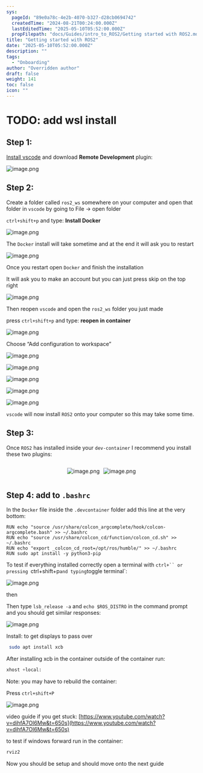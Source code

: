 ```yaml
---
sys:
  pageId: "89e0a78c-4e2b-4070-b327-d28cb0694742"
  createdTime: "2024-08-21T00:24:00.000Z"
  lastEditedTime: "2025-05-10T05:52:00.000Z"
  propFilepath: "docs/Guides/intro_to_ROS2/Getting started with ROS2.md"
title: "Getting started with ROS2"
date: "2025-05-10T05:52:00.000Z"
description: ""
tags:
  - "Onboarding"
author: "Overridden author"
draft: false
weight: 141
toc: false
icon: ""
---
```


# TODO: add wsl install

## Step 1:

[Install vscode](https://code.visualstudio.com/download) and download **Remote Development** plugin:

![image.png](https://prod-files-secure.s3.us-west-2.amazonaws.com/d518164a-d88e-44d1-a4ee-3adb3bd8bce0/efb52993-1881-4a40-b95e-6f020334f022/image.png?X-Amz-Algorithm=AWS4-HMAC-SHA256&X-Amz-Content-Sha256=UNSIGNED-PAYLOAD&X-Amz-Credential=ASIAZI2LB466ZQWBGEX4%2F20250623%2Fus-west-2%2Fs3%2Faws4_request&X-Amz-Date=20250623T101028Z&X-Amz-Expires=3600&X-Amz-Security-Token=IQoJb3JpZ2luX2VjEBkaCXVzLXdlc3QtMiJHMEUCIH2v6N%2FqPcQsR9IoPJpHXU%2FytKqhM3KViyCpBbWywyCVAiEA7mxowf2i1O7e6g8JBw%2F1JHbKADKlc%2BZjT8wtg7cBlu8q%2FwMIEhAAGgw2Mzc0MjMxODM4MDUiDBcYxpqDsWCwIHFeTyrcA5ghNNNXnwl59tuRVMUwa52mj6raGFoT%2BMmaPTZEco02gEwyF%2FKCRw88S2xq3%2F%2FVV9X8xr9ifKpPjUEHVD91g0oFR%2FWCEv5RtRXlvRsWXBKourck%2FA%2BSR3PjoD94J1GHfwEWe7RJxISVrFNJ1pUweosr0fPKHzLnWqYFAlWD9xyD4yItShSJOAHdRuhuww6Wpb0uVIwZ0Sn7bPxRSmuBE4QF8MKdtobGn4suDrS1ckAvsI6hO5dBPUMMqdjUuc2GLyx7P17yjCJJVeSXLX%2FhZ5gNJBrHWUtD%2Bq3J8lRZwMeQRpE9cplaT3OuwBcJIiK70VUlAmCnB7PfW8Q0%2BxSDTuZ4siBCVstRoqbTwv4BMqlrMzBhv2wlHCXNd%2BlyP1zPgHMoHk%2BGTf6OHa4z8taotdweZRr437fUN31epkRE0iW5m6EJGI1y4KyNhOSdY0m%2F2iB8IQFs%2Bugcq3qz3Vb%2BdqCtY%2BWKpfjvv1kCqmjVdv4KnGOyN0SrgDfD2rCkBO3M7NnoEXZibylGivOJOQXbuouZ1ELeJJOyhK%2FOr0Gise3QAOdx5HFPKNdIvj1AgVWsYkT7nEz6EbAyqeVWtJ3UXp905XNr6uWFkkdszJXPm8hBWnnE5mT4nBNXgRlRMIGy5MIGOqUB4xM3hbkQCoGkTofJVcIXkAh7veks4YcRV6gcVmI2sDEQxiAIm2yrXnuMf%2BdFpvu8D78CRxR%2FLQaXy%2BsfeqpX5FlNsk3bzxZolhw9wIhgYfKbyUlMzHARGT63qzbJr25KXryPvc3cP04UnprCb4m4tHAC3uihpwz1KYUr1P1tYnAdPfrbw7n107DEagoHmRECgnoDNzXGdavA2mKUHfZrk42Ic47v&X-Amz-Signature=bb579e518f3a65818fdbb79142c590d0afe5732f585310c77d7b92a490c0be0e&X-Amz-SignedHeaders=host&x-amz-checksum-mode=ENABLED&x-id=GetObject)

## Step 2:

Create a folder called `ros2_ws` somewhere on your computer and open that folder in `vscode` by going to File → open folder 

`ctrl+shift+p` and type: **Install Docker**

![image.png](https://prod-files-secure.s3.us-west-2.amazonaws.com/d518164a-d88e-44d1-a4ee-3adb3bd8bce0/2269dc0e-1cd5-47ff-bceb-c04ad9b2eab0/image.png?X-Amz-Algorithm=AWS4-HMAC-SHA256&X-Amz-Content-Sha256=UNSIGNED-PAYLOAD&X-Amz-Credential=ASIAZI2LB466ZQWBGEX4%2F20250623%2Fus-west-2%2Fs3%2Faws4_request&X-Amz-Date=20250623T101028Z&X-Amz-Expires=3600&X-Amz-Security-Token=IQoJb3JpZ2luX2VjEBkaCXVzLXdlc3QtMiJHMEUCIH2v6N%2FqPcQsR9IoPJpHXU%2FytKqhM3KViyCpBbWywyCVAiEA7mxowf2i1O7e6g8JBw%2F1JHbKADKlc%2BZjT8wtg7cBlu8q%2FwMIEhAAGgw2Mzc0MjMxODM4MDUiDBcYxpqDsWCwIHFeTyrcA5ghNNNXnwl59tuRVMUwa52mj6raGFoT%2BMmaPTZEco02gEwyF%2FKCRw88S2xq3%2F%2FVV9X8xr9ifKpPjUEHVD91g0oFR%2FWCEv5RtRXlvRsWXBKourck%2FA%2BSR3PjoD94J1GHfwEWe7RJxISVrFNJ1pUweosr0fPKHzLnWqYFAlWD9xyD4yItShSJOAHdRuhuww6Wpb0uVIwZ0Sn7bPxRSmuBE4QF8MKdtobGn4suDrS1ckAvsI6hO5dBPUMMqdjUuc2GLyx7P17yjCJJVeSXLX%2FhZ5gNJBrHWUtD%2Bq3J8lRZwMeQRpE9cplaT3OuwBcJIiK70VUlAmCnB7PfW8Q0%2BxSDTuZ4siBCVstRoqbTwv4BMqlrMzBhv2wlHCXNd%2BlyP1zPgHMoHk%2BGTf6OHa4z8taotdweZRr437fUN31epkRE0iW5m6EJGI1y4KyNhOSdY0m%2F2iB8IQFs%2Bugcq3qz3Vb%2BdqCtY%2BWKpfjvv1kCqmjVdv4KnGOyN0SrgDfD2rCkBO3M7NnoEXZibylGivOJOQXbuouZ1ELeJJOyhK%2FOr0Gise3QAOdx5HFPKNdIvj1AgVWsYkT7nEz6EbAyqeVWtJ3UXp905XNr6uWFkkdszJXPm8hBWnnE5mT4nBNXgRlRMIGy5MIGOqUB4xM3hbkQCoGkTofJVcIXkAh7veks4YcRV6gcVmI2sDEQxiAIm2yrXnuMf%2BdFpvu8D78CRxR%2FLQaXy%2BsfeqpX5FlNsk3bzxZolhw9wIhgYfKbyUlMzHARGT63qzbJr25KXryPvc3cP04UnprCb4m4tHAC3uihpwz1KYUr1P1tYnAdPfrbw7n107DEagoHmRECgnoDNzXGdavA2mKUHfZrk42Ic47v&X-Amz-Signature=0fda1452f2b1108f6883077373e5b3b013d1d7ab5b7f274be9a06d15dd8a5918&X-Amz-SignedHeaders=host&x-amz-checksum-mode=ENABLED&x-id=GetObject)

The `Docker` install will take sometime and at the end it will ask you to restart

![image.png](https://prod-files-secure.s3.us-west-2.amazonaws.com/d518164a-d88e-44d1-a4ee-3adb3bd8bce0/ed233f78-be33-4b1f-b89c-9c346c0e961e/image.png?X-Amz-Algorithm=AWS4-HMAC-SHA256&X-Amz-Content-Sha256=UNSIGNED-PAYLOAD&X-Amz-Credential=ASIAZI2LB466ZQWBGEX4%2F20250623%2Fus-west-2%2Fs3%2Faws4_request&X-Amz-Date=20250623T101028Z&X-Amz-Expires=3600&X-Amz-Security-Token=IQoJb3JpZ2luX2VjEBkaCXVzLXdlc3QtMiJHMEUCIH2v6N%2FqPcQsR9IoPJpHXU%2FytKqhM3KViyCpBbWywyCVAiEA7mxowf2i1O7e6g8JBw%2F1JHbKADKlc%2BZjT8wtg7cBlu8q%2FwMIEhAAGgw2Mzc0MjMxODM4MDUiDBcYxpqDsWCwIHFeTyrcA5ghNNNXnwl59tuRVMUwa52mj6raGFoT%2BMmaPTZEco02gEwyF%2FKCRw88S2xq3%2F%2FVV9X8xr9ifKpPjUEHVD91g0oFR%2FWCEv5RtRXlvRsWXBKourck%2FA%2BSR3PjoD94J1GHfwEWe7RJxISVrFNJ1pUweosr0fPKHzLnWqYFAlWD9xyD4yItShSJOAHdRuhuww6Wpb0uVIwZ0Sn7bPxRSmuBE4QF8MKdtobGn4suDrS1ckAvsI6hO5dBPUMMqdjUuc2GLyx7P17yjCJJVeSXLX%2FhZ5gNJBrHWUtD%2Bq3J8lRZwMeQRpE9cplaT3OuwBcJIiK70VUlAmCnB7PfW8Q0%2BxSDTuZ4siBCVstRoqbTwv4BMqlrMzBhv2wlHCXNd%2BlyP1zPgHMoHk%2BGTf6OHa4z8taotdweZRr437fUN31epkRE0iW5m6EJGI1y4KyNhOSdY0m%2F2iB8IQFs%2Bugcq3qz3Vb%2BdqCtY%2BWKpfjvv1kCqmjVdv4KnGOyN0SrgDfD2rCkBO3M7NnoEXZibylGivOJOQXbuouZ1ELeJJOyhK%2FOr0Gise3QAOdx5HFPKNdIvj1AgVWsYkT7nEz6EbAyqeVWtJ3UXp905XNr6uWFkkdszJXPm8hBWnnE5mT4nBNXgRlRMIGy5MIGOqUB4xM3hbkQCoGkTofJVcIXkAh7veks4YcRV6gcVmI2sDEQxiAIm2yrXnuMf%2BdFpvu8D78CRxR%2FLQaXy%2BsfeqpX5FlNsk3bzxZolhw9wIhgYfKbyUlMzHARGT63qzbJr25KXryPvc3cP04UnprCb4m4tHAC3uihpwz1KYUr1P1tYnAdPfrbw7n107DEagoHmRECgnoDNzXGdavA2mKUHfZrk42Ic47v&X-Amz-Signature=651f2c5afe20026d64c16f8a359c929445fa8aa4221f71efa20b3c6722f2b1d7&X-Amz-SignedHeaders=host&x-amz-checksum-mode=ENABLED&x-id=GetObject)

Once you restart open `Docker` and finish the installation

It will ask you to make an account but you can just press skip on the top right

![image.png](https://prod-files-secure.s3.us-west-2.amazonaws.com/d518164a-d88e-44d1-a4ee-3adb3bd8bce0/21010ad9-1659-4fd9-9f59-9932a09b2a3d/image.png?X-Amz-Algorithm=AWS4-HMAC-SHA256&X-Amz-Content-Sha256=UNSIGNED-PAYLOAD&X-Amz-Credential=ASIAZI2LB466ZQWBGEX4%2F20250623%2Fus-west-2%2Fs3%2Faws4_request&X-Amz-Date=20250623T101028Z&X-Amz-Expires=3600&X-Amz-Security-Token=IQoJb3JpZ2luX2VjEBkaCXVzLXdlc3QtMiJHMEUCIH2v6N%2FqPcQsR9IoPJpHXU%2FytKqhM3KViyCpBbWywyCVAiEA7mxowf2i1O7e6g8JBw%2F1JHbKADKlc%2BZjT8wtg7cBlu8q%2FwMIEhAAGgw2Mzc0MjMxODM4MDUiDBcYxpqDsWCwIHFeTyrcA5ghNNNXnwl59tuRVMUwa52mj6raGFoT%2BMmaPTZEco02gEwyF%2FKCRw88S2xq3%2F%2FVV9X8xr9ifKpPjUEHVD91g0oFR%2FWCEv5RtRXlvRsWXBKourck%2FA%2BSR3PjoD94J1GHfwEWe7RJxISVrFNJ1pUweosr0fPKHzLnWqYFAlWD9xyD4yItShSJOAHdRuhuww6Wpb0uVIwZ0Sn7bPxRSmuBE4QF8MKdtobGn4suDrS1ckAvsI6hO5dBPUMMqdjUuc2GLyx7P17yjCJJVeSXLX%2FhZ5gNJBrHWUtD%2Bq3J8lRZwMeQRpE9cplaT3OuwBcJIiK70VUlAmCnB7PfW8Q0%2BxSDTuZ4siBCVstRoqbTwv4BMqlrMzBhv2wlHCXNd%2BlyP1zPgHMoHk%2BGTf6OHa4z8taotdweZRr437fUN31epkRE0iW5m6EJGI1y4KyNhOSdY0m%2F2iB8IQFs%2Bugcq3qz3Vb%2BdqCtY%2BWKpfjvv1kCqmjVdv4KnGOyN0SrgDfD2rCkBO3M7NnoEXZibylGivOJOQXbuouZ1ELeJJOyhK%2FOr0Gise3QAOdx5HFPKNdIvj1AgVWsYkT7nEz6EbAyqeVWtJ3UXp905XNr6uWFkkdszJXPm8hBWnnE5mT4nBNXgRlRMIGy5MIGOqUB4xM3hbkQCoGkTofJVcIXkAh7veks4YcRV6gcVmI2sDEQxiAIm2yrXnuMf%2BdFpvu8D78CRxR%2FLQaXy%2BsfeqpX5FlNsk3bzxZolhw9wIhgYfKbyUlMzHARGT63qzbJr25KXryPvc3cP04UnprCb4m4tHAC3uihpwz1KYUr1P1tYnAdPfrbw7n107DEagoHmRECgnoDNzXGdavA2mKUHfZrk42Ic47v&X-Amz-Signature=f0fc09db40279902a3aac089553ad86b0c368566ff7a97d27d6a28fdac784be9&X-Amz-SignedHeaders=host&x-amz-checksum-mode=ENABLED&x-id=GetObject)

Then reopen `vscode` and open the `ros2_ws` folder you just made

press `ctrl+shift+p` and type: **reopen in container**

![image.png](https://prod-files-secure.s3.us-west-2.amazonaws.com/d518164a-d88e-44d1-a4ee-3adb3bd8bce0/4e93b8c2-41ad-488c-8095-c74205196118/image.png?X-Amz-Algorithm=AWS4-HMAC-SHA256&X-Amz-Content-Sha256=UNSIGNED-PAYLOAD&X-Amz-Credential=ASIAZI2LB466ZQWBGEX4%2F20250623%2Fus-west-2%2Fs3%2Faws4_request&X-Amz-Date=20250623T101028Z&X-Amz-Expires=3600&X-Amz-Security-Token=IQoJb3JpZ2luX2VjEBkaCXVzLXdlc3QtMiJHMEUCIH2v6N%2FqPcQsR9IoPJpHXU%2FytKqhM3KViyCpBbWywyCVAiEA7mxowf2i1O7e6g8JBw%2F1JHbKADKlc%2BZjT8wtg7cBlu8q%2FwMIEhAAGgw2Mzc0MjMxODM4MDUiDBcYxpqDsWCwIHFeTyrcA5ghNNNXnwl59tuRVMUwa52mj6raGFoT%2BMmaPTZEco02gEwyF%2FKCRw88S2xq3%2F%2FVV9X8xr9ifKpPjUEHVD91g0oFR%2FWCEv5RtRXlvRsWXBKourck%2FA%2BSR3PjoD94J1GHfwEWe7RJxISVrFNJ1pUweosr0fPKHzLnWqYFAlWD9xyD4yItShSJOAHdRuhuww6Wpb0uVIwZ0Sn7bPxRSmuBE4QF8MKdtobGn4suDrS1ckAvsI6hO5dBPUMMqdjUuc2GLyx7P17yjCJJVeSXLX%2FhZ5gNJBrHWUtD%2Bq3J8lRZwMeQRpE9cplaT3OuwBcJIiK70VUlAmCnB7PfW8Q0%2BxSDTuZ4siBCVstRoqbTwv4BMqlrMzBhv2wlHCXNd%2BlyP1zPgHMoHk%2BGTf6OHa4z8taotdweZRr437fUN31epkRE0iW5m6EJGI1y4KyNhOSdY0m%2F2iB8IQFs%2Bugcq3qz3Vb%2BdqCtY%2BWKpfjvv1kCqmjVdv4KnGOyN0SrgDfD2rCkBO3M7NnoEXZibylGivOJOQXbuouZ1ELeJJOyhK%2FOr0Gise3QAOdx5HFPKNdIvj1AgVWsYkT7nEz6EbAyqeVWtJ3UXp905XNr6uWFkkdszJXPm8hBWnnE5mT4nBNXgRlRMIGy5MIGOqUB4xM3hbkQCoGkTofJVcIXkAh7veks4YcRV6gcVmI2sDEQxiAIm2yrXnuMf%2BdFpvu8D78CRxR%2FLQaXy%2BsfeqpX5FlNsk3bzxZolhw9wIhgYfKbyUlMzHARGT63qzbJr25KXryPvc3cP04UnprCb4m4tHAC3uihpwz1KYUr1P1tYnAdPfrbw7n107DEagoHmRECgnoDNzXGdavA2mKUHfZrk42Ic47v&X-Amz-Signature=91fffd9bbc24061b798cc67d35f01aca54d72cf5fd8004a07e4140366b6e2f52&X-Amz-SignedHeaders=host&x-amz-checksum-mode=ENABLED&x-id=GetObject)

Choose “Add configuration to workspace”

![image.png](https://prod-files-secure.s3.us-west-2.amazonaws.com/d518164a-d88e-44d1-a4ee-3adb3bd8bce0/9560b282-5060-4989-ba37-97e7b2c22476/image.png?X-Amz-Algorithm=AWS4-HMAC-SHA256&X-Amz-Content-Sha256=UNSIGNED-PAYLOAD&X-Amz-Credential=ASIAZI2LB466ZQWBGEX4%2F20250623%2Fus-west-2%2Fs3%2Faws4_request&X-Amz-Date=20250623T101028Z&X-Amz-Expires=3600&X-Amz-Security-Token=IQoJb3JpZ2luX2VjEBkaCXVzLXdlc3QtMiJHMEUCIH2v6N%2FqPcQsR9IoPJpHXU%2FytKqhM3KViyCpBbWywyCVAiEA7mxowf2i1O7e6g8JBw%2F1JHbKADKlc%2BZjT8wtg7cBlu8q%2FwMIEhAAGgw2Mzc0MjMxODM4MDUiDBcYxpqDsWCwIHFeTyrcA5ghNNNXnwl59tuRVMUwa52mj6raGFoT%2BMmaPTZEco02gEwyF%2FKCRw88S2xq3%2F%2FVV9X8xr9ifKpPjUEHVD91g0oFR%2FWCEv5RtRXlvRsWXBKourck%2FA%2BSR3PjoD94J1GHfwEWe7RJxISVrFNJ1pUweosr0fPKHzLnWqYFAlWD9xyD4yItShSJOAHdRuhuww6Wpb0uVIwZ0Sn7bPxRSmuBE4QF8MKdtobGn4suDrS1ckAvsI6hO5dBPUMMqdjUuc2GLyx7P17yjCJJVeSXLX%2FhZ5gNJBrHWUtD%2Bq3J8lRZwMeQRpE9cplaT3OuwBcJIiK70VUlAmCnB7PfW8Q0%2BxSDTuZ4siBCVstRoqbTwv4BMqlrMzBhv2wlHCXNd%2BlyP1zPgHMoHk%2BGTf6OHa4z8taotdweZRr437fUN31epkRE0iW5m6EJGI1y4KyNhOSdY0m%2F2iB8IQFs%2Bugcq3qz3Vb%2BdqCtY%2BWKpfjvv1kCqmjVdv4KnGOyN0SrgDfD2rCkBO3M7NnoEXZibylGivOJOQXbuouZ1ELeJJOyhK%2FOr0Gise3QAOdx5HFPKNdIvj1AgVWsYkT7nEz6EbAyqeVWtJ3UXp905XNr6uWFkkdszJXPm8hBWnnE5mT4nBNXgRlRMIGy5MIGOqUB4xM3hbkQCoGkTofJVcIXkAh7veks4YcRV6gcVmI2sDEQxiAIm2yrXnuMf%2BdFpvu8D78CRxR%2FLQaXy%2BsfeqpX5FlNsk3bzxZolhw9wIhgYfKbyUlMzHARGT63qzbJr25KXryPvc3cP04UnprCb4m4tHAC3uihpwz1KYUr1P1tYnAdPfrbw7n107DEagoHmRECgnoDNzXGdavA2mKUHfZrk42Ic47v&X-Amz-Signature=16900bc6815405a125505494241cd6feded9deb12c741136a19e0a914217b469&X-Amz-SignedHeaders=host&x-amz-checksum-mode=ENABLED&x-id=GetObject)

![image.png](https://prod-files-secure.s3.us-west-2.amazonaws.com/d518164a-d88e-44d1-a4ee-3adb3bd8bce0/2ee63f81-886b-48e8-a553-dc6e5eac99e4/image.png?X-Amz-Algorithm=AWS4-HMAC-SHA256&X-Amz-Content-Sha256=UNSIGNED-PAYLOAD&X-Amz-Credential=ASIAZI2LB466ZQWBGEX4%2F20250623%2Fus-west-2%2Fs3%2Faws4_request&X-Amz-Date=20250623T101028Z&X-Amz-Expires=3600&X-Amz-Security-Token=IQoJb3JpZ2luX2VjEBkaCXVzLXdlc3QtMiJHMEUCIH2v6N%2FqPcQsR9IoPJpHXU%2FytKqhM3KViyCpBbWywyCVAiEA7mxowf2i1O7e6g8JBw%2F1JHbKADKlc%2BZjT8wtg7cBlu8q%2FwMIEhAAGgw2Mzc0MjMxODM4MDUiDBcYxpqDsWCwIHFeTyrcA5ghNNNXnwl59tuRVMUwa52mj6raGFoT%2BMmaPTZEco02gEwyF%2FKCRw88S2xq3%2F%2FVV9X8xr9ifKpPjUEHVD91g0oFR%2FWCEv5RtRXlvRsWXBKourck%2FA%2BSR3PjoD94J1GHfwEWe7RJxISVrFNJ1pUweosr0fPKHzLnWqYFAlWD9xyD4yItShSJOAHdRuhuww6Wpb0uVIwZ0Sn7bPxRSmuBE4QF8MKdtobGn4suDrS1ckAvsI6hO5dBPUMMqdjUuc2GLyx7P17yjCJJVeSXLX%2FhZ5gNJBrHWUtD%2Bq3J8lRZwMeQRpE9cplaT3OuwBcJIiK70VUlAmCnB7PfW8Q0%2BxSDTuZ4siBCVstRoqbTwv4BMqlrMzBhv2wlHCXNd%2BlyP1zPgHMoHk%2BGTf6OHa4z8taotdweZRr437fUN31epkRE0iW5m6EJGI1y4KyNhOSdY0m%2F2iB8IQFs%2Bugcq3qz3Vb%2BdqCtY%2BWKpfjvv1kCqmjVdv4KnGOyN0SrgDfD2rCkBO3M7NnoEXZibylGivOJOQXbuouZ1ELeJJOyhK%2FOr0Gise3QAOdx5HFPKNdIvj1AgVWsYkT7nEz6EbAyqeVWtJ3UXp905XNr6uWFkkdszJXPm8hBWnnE5mT4nBNXgRlRMIGy5MIGOqUB4xM3hbkQCoGkTofJVcIXkAh7veks4YcRV6gcVmI2sDEQxiAIm2yrXnuMf%2BdFpvu8D78CRxR%2FLQaXy%2BsfeqpX5FlNsk3bzxZolhw9wIhgYfKbyUlMzHARGT63qzbJr25KXryPvc3cP04UnprCb4m4tHAC3uihpwz1KYUr1P1tYnAdPfrbw7n107DEagoHmRECgnoDNzXGdavA2mKUHfZrk42Ic47v&X-Amz-Signature=469ff1fd5c66f5a3a9d1d6305ab9d145875e6f75d9d73a2f9231b7af3b974cbf&X-Amz-SignedHeaders=host&x-amz-checksum-mode=ENABLED&x-id=GetObject)

![image.png](https://prod-files-secure.s3.us-west-2.amazonaws.com/d518164a-d88e-44d1-a4ee-3adb3bd8bce0/ae1580b2-b048-407e-aed9-b584224a7a04/image.png?X-Amz-Algorithm=AWS4-HMAC-SHA256&X-Amz-Content-Sha256=UNSIGNED-PAYLOAD&X-Amz-Credential=ASIAZI2LB466ZQWBGEX4%2F20250623%2Fus-west-2%2Fs3%2Faws4_request&X-Amz-Date=20250623T101028Z&X-Amz-Expires=3600&X-Amz-Security-Token=IQoJb3JpZ2luX2VjEBkaCXVzLXdlc3QtMiJHMEUCIH2v6N%2FqPcQsR9IoPJpHXU%2FytKqhM3KViyCpBbWywyCVAiEA7mxowf2i1O7e6g8JBw%2F1JHbKADKlc%2BZjT8wtg7cBlu8q%2FwMIEhAAGgw2Mzc0MjMxODM4MDUiDBcYxpqDsWCwIHFeTyrcA5ghNNNXnwl59tuRVMUwa52mj6raGFoT%2BMmaPTZEco02gEwyF%2FKCRw88S2xq3%2F%2FVV9X8xr9ifKpPjUEHVD91g0oFR%2FWCEv5RtRXlvRsWXBKourck%2FA%2BSR3PjoD94J1GHfwEWe7RJxISVrFNJ1pUweosr0fPKHzLnWqYFAlWD9xyD4yItShSJOAHdRuhuww6Wpb0uVIwZ0Sn7bPxRSmuBE4QF8MKdtobGn4suDrS1ckAvsI6hO5dBPUMMqdjUuc2GLyx7P17yjCJJVeSXLX%2FhZ5gNJBrHWUtD%2Bq3J8lRZwMeQRpE9cplaT3OuwBcJIiK70VUlAmCnB7PfW8Q0%2BxSDTuZ4siBCVstRoqbTwv4BMqlrMzBhv2wlHCXNd%2BlyP1zPgHMoHk%2BGTf6OHa4z8taotdweZRr437fUN31epkRE0iW5m6EJGI1y4KyNhOSdY0m%2F2iB8IQFs%2Bugcq3qz3Vb%2BdqCtY%2BWKpfjvv1kCqmjVdv4KnGOyN0SrgDfD2rCkBO3M7NnoEXZibylGivOJOQXbuouZ1ELeJJOyhK%2FOr0Gise3QAOdx5HFPKNdIvj1AgVWsYkT7nEz6EbAyqeVWtJ3UXp905XNr6uWFkkdszJXPm8hBWnnE5mT4nBNXgRlRMIGy5MIGOqUB4xM3hbkQCoGkTofJVcIXkAh7veks4YcRV6gcVmI2sDEQxiAIm2yrXnuMf%2BdFpvu8D78CRxR%2FLQaXy%2BsfeqpX5FlNsk3bzxZolhw9wIhgYfKbyUlMzHARGT63qzbJr25KXryPvc3cP04UnprCb4m4tHAC3uihpwz1KYUr1P1tYnAdPfrbw7n107DEagoHmRECgnoDNzXGdavA2mKUHfZrk42Ic47v&X-Amz-Signature=3d51928120bf684f3d42badcd217731056dce27b28a52a204937a436ab968144&X-Amz-SignedHeaders=host&x-amz-checksum-mode=ENABLED&x-id=GetObject)

![image.png](https://prod-files-secure.s3.us-west-2.amazonaws.com/d518164a-d88e-44d1-a4ee-3adb3bd8bce0/53255b28-f75e-430f-b9e3-c0ac8577e42b/image.png?X-Amz-Algorithm=AWS4-HMAC-SHA256&X-Amz-Content-Sha256=UNSIGNED-PAYLOAD&X-Amz-Credential=ASIAZI2LB466ZQWBGEX4%2F20250623%2Fus-west-2%2Fs3%2Faws4_request&X-Amz-Date=20250623T101028Z&X-Amz-Expires=3600&X-Amz-Security-Token=IQoJb3JpZ2luX2VjEBkaCXVzLXdlc3QtMiJHMEUCIH2v6N%2FqPcQsR9IoPJpHXU%2FytKqhM3KViyCpBbWywyCVAiEA7mxowf2i1O7e6g8JBw%2F1JHbKADKlc%2BZjT8wtg7cBlu8q%2FwMIEhAAGgw2Mzc0MjMxODM4MDUiDBcYxpqDsWCwIHFeTyrcA5ghNNNXnwl59tuRVMUwa52mj6raGFoT%2BMmaPTZEco02gEwyF%2FKCRw88S2xq3%2F%2FVV9X8xr9ifKpPjUEHVD91g0oFR%2FWCEv5RtRXlvRsWXBKourck%2FA%2BSR3PjoD94J1GHfwEWe7RJxISVrFNJ1pUweosr0fPKHzLnWqYFAlWD9xyD4yItShSJOAHdRuhuww6Wpb0uVIwZ0Sn7bPxRSmuBE4QF8MKdtobGn4suDrS1ckAvsI6hO5dBPUMMqdjUuc2GLyx7P17yjCJJVeSXLX%2FhZ5gNJBrHWUtD%2Bq3J8lRZwMeQRpE9cplaT3OuwBcJIiK70VUlAmCnB7PfW8Q0%2BxSDTuZ4siBCVstRoqbTwv4BMqlrMzBhv2wlHCXNd%2BlyP1zPgHMoHk%2BGTf6OHa4z8taotdweZRr437fUN31epkRE0iW5m6EJGI1y4KyNhOSdY0m%2F2iB8IQFs%2Bugcq3qz3Vb%2BdqCtY%2BWKpfjvv1kCqmjVdv4KnGOyN0SrgDfD2rCkBO3M7NnoEXZibylGivOJOQXbuouZ1ELeJJOyhK%2FOr0Gise3QAOdx5HFPKNdIvj1AgVWsYkT7nEz6EbAyqeVWtJ3UXp905XNr6uWFkkdszJXPm8hBWnnE5mT4nBNXgRlRMIGy5MIGOqUB4xM3hbkQCoGkTofJVcIXkAh7veks4YcRV6gcVmI2sDEQxiAIm2yrXnuMf%2BdFpvu8D78CRxR%2FLQaXy%2BsfeqpX5FlNsk3bzxZolhw9wIhgYfKbyUlMzHARGT63qzbJr25KXryPvc3cP04UnprCb4m4tHAC3uihpwz1KYUr1P1tYnAdPfrbw7n107DEagoHmRECgnoDNzXGdavA2mKUHfZrk42Ic47v&X-Amz-Signature=aeea664a034f36c5b705cd9f41335becb28c86c131a5b0feb212a9b296c1a080&X-Amz-SignedHeaders=host&x-amz-checksum-mode=ENABLED&x-id=GetObject)

![image.png](https://prod-files-secure.s3.us-west-2.amazonaws.com/d518164a-d88e-44d1-a4ee-3adb3bd8bce0/7c562767-5af9-4ffb-97d1-327bcdf4ee00/image.png?X-Amz-Algorithm=AWS4-HMAC-SHA256&X-Amz-Content-Sha256=UNSIGNED-PAYLOAD&X-Amz-Credential=ASIAZI2LB466ZQWBGEX4%2F20250623%2Fus-west-2%2Fs3%2Faws4_request&X-Amz-Date=20250623T101028Z&X-Amz-Expires=3600&X-Amz-Security-Token=IQoJb3JpZ2luX2VjEBkaCXVzLXdlc3QtMiJHMEUCIH2v6N%2FqPcQsR9IoPJpHXU%2FytKqhM3KViyCpBbWywyCVAiEA7mxowf2i1O7e6g8JBw%2F1JHbKADKlc%2BZjT8wtg7cBlu8q%2FwMIEhAAGgw2Mzc0MjMxODM4MDUiDBcYxpqDsWCwIHFeTyrcA5ghNNNXnwl59tuRVMUwa52mj6raGFoT%2BMmaPTZEco02gEwyF%2FKCRw88S2xq3%2F%2FVV9X8xr9ifKpPjUEHVD91g0oFR%2FWCEv5RtRXlvRsWXBKourck%2FA%2BSR3PjoD94J1GHfwEWe7RJxISVrFNJ1pUweosr0fPKHzLnWqYFAlWD9xyD4yItShSJOAHdRuhuww6Wpb0uVIwZ0Sn7bPxRSmuBE4QF8MKdtobGn4suDrS1ckAvsI6hO5dBPUMMqdjUuc2GLyx7P17yjCJJVeSXLX%2FhZ5gNJBrHWUtD%2Bq3J8lRZwMeQRpE9cplaT3OuwBcJIiK70VUlAmCnB7PfW8Q0%2BxSDTuZ4siBCVstRoqbTwv4BMqlrMzBhv2wlHCXNd%2BlyP1zPgHMoHk%2BGTf6OHa4z8taotdweZRr437fUN31epkRE0iW5m6EJGI1y4KyNhOSdY0m%2F2iB8IQFs%2Bugcq3qz3Vb%2BdqCtY%2BWKpfjvv1kCqmjVdv4KnGOyN0SrgDfD2rCkBO3M7NnoEXZibylGivOJOQXbuouZ1ELeJJOyhK%2FOr0Gise3QAOdx5HFPKNdIvj1AgVWsYkT7nEz6EbAyqeVWtJ3UXp905XNr6uWFkkdszJXPm8hBWnnE5mT4nBNXgRlRMIGy5MIGOqUB4xM3hbkQCoGkTofJVcIXkAh7veks4YcRV6gcVmI2sDEQxiAIm2yrXnuMf%2BdFpvu8D78CRxR%2FLQaXy%2BsfeqpX5FlNsk3bzxZolhw9wIhgYfKbyUlMzHARGT63qzbJr25KXryPvc3cP04UnprCb4m4tHAC3uihpwz1KYUr1P1tYnAdPfrbw7n107DEagoHmRECgnoDNzXGdavA2mKUHfZrk42Ic47v&X-Amz-Signature=4230a26894c3289dc100846a0fde0926dcd0e18af63e25f7ccf007b51b785a47&X-Amz-SignedHeaders=host&x-amz-checksum-mode=ENABLED&x-id=GetObject)

`vscode` will now install `ROS2` onto your computer so this may take some time.

## Step 3:

Once `ROS2` has installed inside your `dev-container` I recommend you install these two plugins:

<div style="display: flex;flex-direction: row; column-gap:10px; max-width: 630px;justify-content: center;">
<div>

![image.png](https://prod-files-secure.s3.us-west-2.amazonaws.com/d518164a-d88e-44d1-a4ee-3adb3bd8bce0/3fc3d550-5a54-4ba1-ba6b-faa01cdb7369/image.png?X-Amz-Algorithm=AWS4-HMAC-SHA256&X-Amz-Content-Sha256=UNSIGNED-PAYLOAD&X-Amz-Credential=ASIAZI2LB4666QIH2LQT%2F20250623%2Fus-west-2%2Fs3%2Faws4_request&X-Amz-Date=20250623T101031Z&X-Amz-Expires=3600&X-Amz-Security-Token=IQoJb3JpZ2luX2VjEBoaCXVzLXdlc3QtMiJHMEUCIQDolh3jVgVfa2UIqlQmgaECl1TpkdqP4w7Xz7v4igi0qQIgFjILjG%2F%2F4xh%2BXkUSgsy6NAx%2F5Kd1CdOcWassI67wCp8q%2FwMIExAAGgw2Mzc0MjMxODM4MDUiDGCm2EuXPfb5Q0BXdircA9A90OuMxK2oSeL5yoqI4LJd42LVajA7RlZUxXRfUFsFutfFDSFmhL79WC2dSosRlImO3noXcgFhqoZStI0%2BXFXwWFJfnVYFrPF3Rp8jO%2FYS5pxpfw2N9fJy2v55q4TEYQwqk5S2J4KA4rq115z%2BYV%2BRcTkoI7F6AT%2FG4sjch76Ksdkxm17YvH3XPnidwFQl4elyK%2Bw0Wz5kAqS3%2BwPSINCt3oF44EGf1uV220%2FpFDNLJKP7KddsDoz81o752lMPNbsnv0wuXRF3MNZNxpFcIxJerNNhfh%2B9g44%2Be080R5KujlK3ppL3Sk1AXoFTt9LHubjOBtWl7FHVa7wg33Ma5U7b%2FORXwWA0hEBytmq1AMwKyWDt4128xDzHyvbiCC4UT5UogweitQkk4Er3gH4GGWHnvuznvgL61DP4GkiH8AWj3izlM8APt0aQey8cTPhYiFELVVzAnuw8WMtEo5eqbF4tkeJwE%2F4W6rkb1AcyZnnGUbc9Zi%2FkkwVZW5Hc4MQf5elrJC2EgAjvBvrKliBRc%2F9f%2FPhjDHOJ2Xs3d0u4TgHtbY9BPA6J2kmCiO5nxDo%2F%2BdF7eI4DtNAddttdmAaraH7fEpa3Z04SybLaAkaIfZ6swHD9KcWwIxQO1vhaMLG65MIGOqUBEfq5Eny0EW9l97BcFhQGIAICPpzgxuVAjXqrm%2FJcvWJyPWNELDZ%2F9fOEXneVzULcb%2F3RnmOhYw%2FVn9oGDT4cwgRuQVqz7nLrMv9GIMFuXheKP7msBUauLGOVrPV%2Fy%2FeOBUd0TSLCrQjUs691J0S7DBYVksUwddnBDrneLsqfp5LhaCyblBL9XWTBE%2F5w1%2FpXiNR8PBmlu77SZtXBa8pat60j5ACL&X-Amz-Signature=ca987688aad74cc61dc80d091349f2956c88a42cd9b0415b6d86e2277d1b5eaa&X-Amz-SignedHeaders=host&x-amz-checksum-mode=ENABLED&x-id=GetObject)

</div>
<div>

![image.png](https://prod-files-secure.s3.us-west-2.amazonaws.com/d518164a-d88e-44d1-a4ee-3adb3bd8bce0/d994cc66-13c2-4093-a5a3-f84cf4601a82/image.png?X-Amz-Algorithm=AWS4-HMAC-SHA256&X-Amz-Content-Sha256=UNSIGNED-PAYLOAD&X-Amz-Credential=ASIAZI2LB466V3RN57XX%2F20250623%2Fus-west-2%2Fs3%2Faws4_request&X-Amz-Date=20250623T101031Z&X-Amz-Expires=3600&X-Amz-Security-Token=IQoJb3JpZ2luX2VjEBcaCXVzLXdlc3QtMiJHMEUCIQDG%2Fu6SDrp0P7Y%2B5vj4u1noUNEMxQtwMSu%2FfSNaNPFg7AIgPAMZXaYRyuLe5s6UKH9j%2FXKkLK3tFIT21rkUv2IXSNYq%2FwMIEBAAGgw2Mzc0MjMxODM4MDUiDFdbOxrl4Cg8xDI4aSrcAzMVhdlHigeWa3tAXTfyF5js%2BAa1Fl93brucGY%2BDJbxkerU5U%2BJOKJW7cqOMNc2ozcI2xW%2FYrMj7gBxkUuVcQEmIf33VvuXglkD2HCUhOdz5enT4k1OEK1apSPM%2FreyEI91rSbT%2Be30JFTX9BFLR0ulfnJwTohNPe8gdLmzU1l87zauTS2Gq7DxN49MkwH8VnJ1Q9YkXjBMDXEcIlVNk6G1I1yZRjT69Fql4r7jGi0TIhMaMlESTA4%2FZC7vqWfqr1wJNBrQB%2BuKElq9qYw1%2FOqZuH8tXoPzE37mBKx%2FENI7pcLtbGgTa7lAdEa6j0ku0qn8gXJjr%2BGwEOxlC15MDobEr7UXmK37TeAUr82fobMbK46nf21Efsjui4a0PIM6l1VXNI501M2UVHTVYxtyqGHvLrSOI2TDD2FCDxvzHSdpgbemEJ9CZ7ifpe%2BCTDGkE%2BrwsZwiZV%2BvX3g4wLSCX%2FSj5n3nhmSxbw1dPpvwujPtQ305KbdQ5alBQf03YOwAR%2BtnbmHR7o25m22jm%2FO0TZqECspa3GXnn7kDsQzGJvYHtUFOPJFGBlyt9YeSpNFOKyuCj50VD3VXU1v%2Bff93JxIq5%2FKR3HylECtUd91mNMU1eI496oOzrV9SxD0FrMJT948IGOqUBb4KFIAZmI2JLIWdQxPSvSenGbOsqFKlHkAW%2Bn5MP%2BzoNi33xoAP7MbxcywS%2BTjFzo9Qrwg8f3bxscx1YLIykhzlIdAwfMOfyuJAvaIrfsTz%2BfourxpsBm1jnewEqCgo%2FS0qY26MAxvBMLp8LBoD%2BRr%2FYKh%2FlMTG7Z%2FdIV79wMGHq%2BmLx4ushtmm7CRa%2BkS5mcuFAexQW6jo9vgOBX%2B%2F8az8gg%2BC1&X-Amz-Signature=8d0764163db9a1a10edaf88842170edfb80f144ed682c54b08e940ba70241f6a&X-Amz-SignedHeaders=host&x-amz-checksum-mode=ENABLED&x-id=GetObject)

</div>
</div>

## Step 4: add to `.bashrc`

In the `Docker` file inside the `.devcontainer` folder add this line at the very bottom: 

```docker
RUN echo "source /usr/share/colcon_argcomplete/hook/colcon-argcomplete.bash" >> ~/.bashrc
RUN echo "source /usr/share/colcon_cd/function/colcon_cd.sh" >> ~/.bashrc
RUN echo "export _colcon_cd_root=/opt/ros/humble/" >> ~/.bashrc
RUN sudo apt install -y python3-pip 
```

To test if everything installed correctly open a terminal with `ctrl+`` or pressing `ctrl+shift+p` and typing `toggle terminal`:

![image.png](https://prod-files-secure.s3.us-west-2.amazonaws.com/d518164a-d88e-44d1-a4ee-3adb3bd8bce0/6a4943d8-b04e-4c02-9a58-775f3384d1a5/image.png?X-Amz-Algorithm=AWS4-HMAC-SHA256&X-Amz-Content-Sha256=UNSIGNED-PAYLOAD&X-Amz-Credential=ASIAZI2LB466ZQWBGEX4%2F20250623%2Fus-west-2%2Fs3%2Faws4_request&X-Amz-Date=20250623T101028Z&X-Amz-Expires=3600&X-Amz-Security-Token=IQoJb3JpZ2luX2VjEBkaCXVzLXdlc3QtMiJHMEUCIH2v6N%2FqPcQsR9IoPJpHXU%2FytKqhM3KViyCpBbWywyCVAiEA7mxowf2i1O7e6g8JBw%2F1JHbKADKlc%2BZjT8wtg7cBlu8q%2FwMIEhAAGgw2Mzc0MjMxODM4MDUiDBcYxpqDsWCwIHFeTyrcA5ghNNNXnwl59tuRVMUwa52mj6raGFoT%2BMmaPTZEco02gEwyF%2FKCRw88S2xq3%2F%2FVV9X8xr9ifKpPjUEHVD91g0oFR%2FWCEv5RtRXlvRsWXBKourck%2FA%2BSR3PjoD94J1GHfwEWe7RJxISVrFNJ1pUweosr0fPKHzLnWqYFAlWD9xyD4yItShSJOAHdRuhuww6Wpb0uVIwZ0Sn7bPxRSmuBE4QF8MKdtobGn4suDrS1ckAvsI6hO5dBPUMMqdjUuc2GLyx7P17yjCJJVeSXLX%2FhZ5gNJBrHWUtD%2Bq3J8lRZwMeQRpE9cplaT3OuwBcJIiK70VUlAmCnB7PfW8Q0%2BxSDTuZ4siBCVstRoqbTwv4BMqlrMzBhv2wlHCXNd%2BlyP1zPgHMoHk%2BGTf6OHa4z8taotdweZRr437fUN31epkRE0iW5m6EJGI1y4KyNhOSdY0m%2F2iB8IQFs%2Bugcq3qz3Vb%2BdqCtY%2BWKpfjvv1kCqmjVdv4KnGOyN0SrgDfD2rCkBO3M7NnoEXZibylGivOJOQXbuouZ1ELeJJOyhK%2FOr0Gise3QAOdx5HFPKNdIvj1AgVWsYkT7nEz6EbAyqeVWtJ3UXp905XNr6uWFkkdszJXPm8hBWnnE5mT4nBNXgRlRMIGy5MIGOqUB4xM3hbkQCoGkTofJVcIXkAh7veks4YcRV6gcVmI2sDEQxiAIm2yrXnuMf%2BdFpvu8D78CRxR%2FLQaXy%2BsfeqpX5FlNsk3bzxZolhw9wIhgYfKbyUlMzHARGT63qzbJr25KXryPvc3cP04UnprCb4m4tHAC3uihpwz1KYUr1P1tYnAdPfrbw7n107DEagoHmRECgnoDNzXGdavA2mKUHfZrk42Ic47v&X-Amz-Signature=c69ef378f43d7e64d3d778dce4a45907c19a47bb4ac57b822959be2f0b748626&X-Amz-SignedHeaders=host&x-amz-checksum-mode=ENABLED&x-id=GetObject)

then 

Then type `lsb_release -a` and `echo $ROS_DISTRO` in the command prompt and you should get similar responses:

![image.png](https://prod-files-secure.s3.us-west-2.amazonaws.com/d518164a-d88e-44d1-a4ee-3adb3bd8bce0/3e635dec-a805-4e85-8b9e-d000e5b71a4e/image.png?X-Amz-Algorithm=AWS4-HMAC-SHA256&X-Amz-Content-Sha256=UNSIGNED-PAYLOAD&X-Amz-Credential=ASIAZI2LB466ZQWBGEX4%2F20250623%2Fus-west-2%2Fs3%2Faws4_request&X-Amz-Date=20250623T101028Z&X-Amz-Expires=3600&X-Amz-Security-Token=IQoJb3JpZ2luX2VjEBkaCXVzLXdlc3QtMiJHMEUCIH2v6N%2FqPcQsR9IoPJpHXU%2FytKqhM3KViyCpBbWywyCVAiEA7mxowf2i1O7e6g8JBw%2F1JHbKADKlc%2BZjT8wtg7cBlu8q%2FwMIEhAAGgw2Mzc0MjMxODM4MDUiDBcYxpqDsWCwIHFeTyrcA5ghNNNXnwl59tuRVMUwa52mj6raGFoT%2BMmaPTZEco02gEwyF%2FKCRw88S2xq3%2F%2FVV9X8xr9ifKpPjUEHVD91g0oFR%2FWCEv5RtRXlvRsWXBKourck%2FA%2BSR3PjoD94J1GHfwEWe7RJxISVrFNJ1pUweosr0fPKHzLnWqYFAlWD9xyD4yItShSJOAHdRuhuww6Wpb0uVIwZ0Sn7bPxRSmuBE4QF8MKdtobGn4suDrS1ckAvsI6hO5dBPUMMqdjUuc2GLyx7P17yjCJJVeSXLX%2FhZ5gNJBrHWUtD%2Bq3J8lRZwMeQRpE9cplaT3OuwBcJIiK70VUlAmCnB7PfW8Q0%2BxSDTuZ4siBCVstRoqbTwv4BMqlrMzBhv2wlHCXNd%2BlyP1zPgHMoHk%2BGTf6OHa4z8taotdweZRr437fUN31epkRE0iW5m6EJGI1y4KyNhOSdY0m%2F2iB8IQFs%2Bugcq3qz3Vb%2BdqCtY%2BWKpfjvv1kCqmjVdv4KnGOyN0SrgDfD2rCkBO3M7NnoEXZibylGivOJOQXbuouZ1ELeJJOyhK%2FOr0Gise3QAOdx5HFPKNdIvj1AgVWsYkT7nEz6EbAyqeVWtJ3UXp905XNr6uWFkkdszJXPm8hBWnnE5mT4nBNXgRlRMIGy5MIGOqUB4xM3hbkQCoGkTofJVcIXkAh7veks4YcRV6gcVmI2sDEQxiAIm2yrXnuMf%2BdFpvu8D78CRxR%2FLQaXy%2BsfeqpX5FlNsk3bzxZolhw9wIhgYfKbyUlMzHARGT63qzbJr25KXryPvc3cP04UnprCb4m4tHAC3uihpwz1KYUr1P1tYnAdPfrbw7n107DEagoHmRECgnoDNzXGdavA2mKUHfZrk42Ic47v&X-Amz-Signature=d65c1a3daa6334672e2ed9c4d669cd8595d24f1857603b1f283c1b49c0600ab5&X-Amz-SignedHeaders=host&x-amz-checksum-mode=ENABLED&x-id=GetObject)

Install:  to get displays to pass over

```bash
 sudo apt install xcb
```

After installing xcb in the container outside of the container run:

```python
xhost +local:
```

Note: you may have to rebuild the container:

Press `ctrl+shift+P`

![image.png](https://prod-files-secure.s3.us-west-2.amazonaws.com/d518164a-d88e-44d1-a4ee-3adb3bd8bce0/6c2be660-2618-4c38-9c26-53554f7a0b7b/image.png?X-Amz-Algorithm=AWS4-HMAC-SHA256&X-Amz-Content-Sha256=UNSIGNED-PAYLOAD&X-Amz-Credential=ASIAZI2LB466ZQWBGEX4%2F20250623%2Fus-west-2%2Fs3%2Faws4_request&X-Amz-Date=20250623T101028Z&X-Amz-Expires=3600&X-Amz-Security-Token=IQoJb3JpZ2luX2VjEBkaCXVzLXdlc3QtMiJHMEUCIH2v6N%2FqPcQsR9IoPJpHXU%2FytKqhM3KViyCpBbWywyCVAiEA7mxowf2i1O7e6g8JBw%2F1JHbKADKlc%2BZjT8wtg7cBlu8q%2FwMIEhAAGgw2Mzc0MjMxODM4MDUiDBcYxpqDsWCwIHFeTyrcA5ghNNNXnwl59tuRVMUwa52mj6raGFoT%2BMmaPTZEco02gEwyF%2FKCRw88S2xq3%2F%2FVV9X8xr9ifKpPjUEHVD91g0oFR%2FWCEv5RtRXlvRsWXBKourck%2FA%2BSR3PjoD94J1GHfwEWe7RJxISVrFNJ1pUweosr0fPKHzLnWqYFAlWD9xyD4yItShSJOAHdRuhuww6Wpb0uVIwZ0Sn7bPxRSmuBE4QF8MKdtobGn4suDrS1ckAvsI6hO5dBPUMMqdjUuc2GLyx7P17yjCJJVeSXLX%2FhZ5gNJBrHWUtD%2Bq3J8lRZwMeQRpE9cplaT3OuwBcJIiK70VUlAmCnB7PfW8Q0%2BxSDTuZ4siBCVstRoqbTwv4BMqlrMzBhv2wlHCXNd%2BlyP1zPgHMoHk%2BGTf6OHa4z8taotdweZRr437fUN31epkRE0iW5m6EJGI1y4KyNhOSdY0m%2F2iB8IQFs%2Bugcq3qz3Vb%2BdqCtY%2BWKpfjvv1kCqmjVdv4KnGOyN0SrgDfD2rCkBO3M7NnoEXZibylGivOJOQXbuouZ1ELeJJOyhK%2FOr0Gise3QAOdx5HFPKNdIvj1AgVWsYkT7nEz6EbAyqeVWtJ3UXp905XNr6uWFkkdszJXPm8hBWnnE5mT4nBNXgRlRMIGy5MIGOqUB4xM3hbkQCoGkTofJVcIXkAh7veks4YcRV6gcVmI2sDEQxiAIm2yrXnuMf%2BdFpvu8D78CRxR%2FLQaXy%2BsfeqpX5FlNsk3bzxZolhw9wIhgYfKbyUlMzHARGT63qzbJr25KXryPvc3cP04UnprCb4m4tHAC3uihpwz1KYUr1P1tYnAdPfrbw7n107DEagoHmRECgnoDNzXGdavA2mKUHfZrk42Ic47v&X-Amz-Signature=645532b69a511d440a578f03f1161745ec3776e9df6c64ed182af46d1f43a4fc&X-Amz-SignedHeaders=host&x-amz-checksum-mode=ENABLED&x-id=GetObject)

video guide if you get stuck: [https://www.youtube.com/watch?v=dihfA7Ol6Mw&t=650s](https://www.youtube.com/watch?v=dihfA7Ol6Mw&t=650s)

to test if windows forward run in the container:

```bash
rviz2
```

Now you should be setup and should move onto the next guide 
